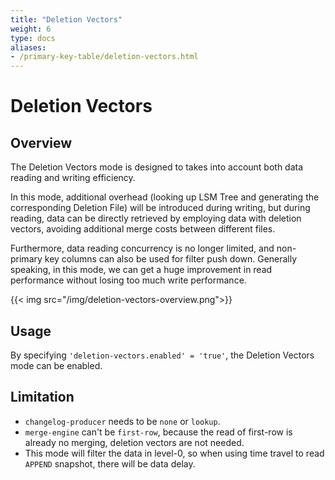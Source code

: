 ```yaml
---
title: "Deletion Vectors"
weight: 6
type: docs
aliases:
- /primary-key-table/deletion-vectors.html
---
```

<!--
Licensed to the Apache Software Foundation (ASF) under one
or more contributor license agreements.  See the NOTICE file
distributed with this work for additional information
regarding copyright ownership.  The ASF licenses this file
to you under the Apache License, Version 2.0 (the
"License"); you may not use this file except in compliance
with the License.  You may obtain a copy of the License at

  http://www.apache.org/licenses/LICENSE-2.0

Unless required by applicable law or agreed to in writing,
software distributed under the License is distributed on an
"AS IS" BASIS, WITHOUT WARRANTIES OR CONDITIONS OF ANY
KIND, either express or implied.  See the License for the
specific language governing permissions and limitations
under the License.
-->

# Deletion Vectors

## Overview

The Deletion Vectors mode is designed to takes into account both data reading and writing efficiency.

In this mode, additional overhead (looking up LSM Tree and generating the corresponding Deletion File) will be introduced during writing,
but during reading, data can be directly retrieved by employing data with deletion vectors, avoiding additional merge costs between different files.

Furthermore, data reading concurrency is no longer limited, and non-primary key columns can also be used for filter push down.
Generally speaking, in this mode, we can get a huge improvement in read performance without losing too much write performance.

{{< img src="/img/deletion-vectors-overview.png">}}

## Usage

By specifying `'deletion-vectors.enabled' = 'true'`, the Deletion Vectors mode can be enabled.

## Limitation

- `changelog-producer` needs to be `none` or `lookup`.
- `merge-engine` can't be `first-row`, because the read of first-row is already no merging, deletion vectors are not needed.
- This mode will filter the data in level-0, so when using time travel to read `APPEND` snapshot, there will be data delay.
